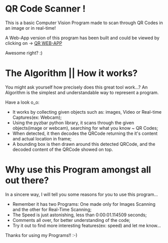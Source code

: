 # QR Code Scanner !
This is a basic Computer Vision Program made to scan through QR Codes in an image or in real-time!

A Web-App version of this program has been built and could be viewed by clicking on -> [QR WEB-APP](https://qrscanner.anvil.app/)

Awesome right? :)

# The Algorithm || How it works?
You might ask yourself how precisely does this great tool work...?
An Algorithm is the simplest and understandable way to represent a program.

Have a look o_o:
- It works by collecting given objects such as: images, Video or Real-time Captures(ex: Webcam);
- Using the pyzbar python library, it scans through the given objects(image or webcam), searching for what you know ~ QR Codes;
- When detected, it then decodes the QRCode returning the it's content and actual location in frame;
- A bounding box is then drawn around this detected QRCode, and the decoded content of the QRCode showed on top.

# Why use this Program amongst all out there?
In a sincere way, I will tell you some reasons for you to use this program...

- Remember it has two Programs: One made only for Images Scanning and the other for Real-Time Scanning;
- The Speed is just astonishing, less than 0:00:01.114509 seconds;
- Comments all over, for better understanding of the code;
- Try it out to find more interesting features(ex: speed) and let me know...

Thanks for using my Programs!! :-)
